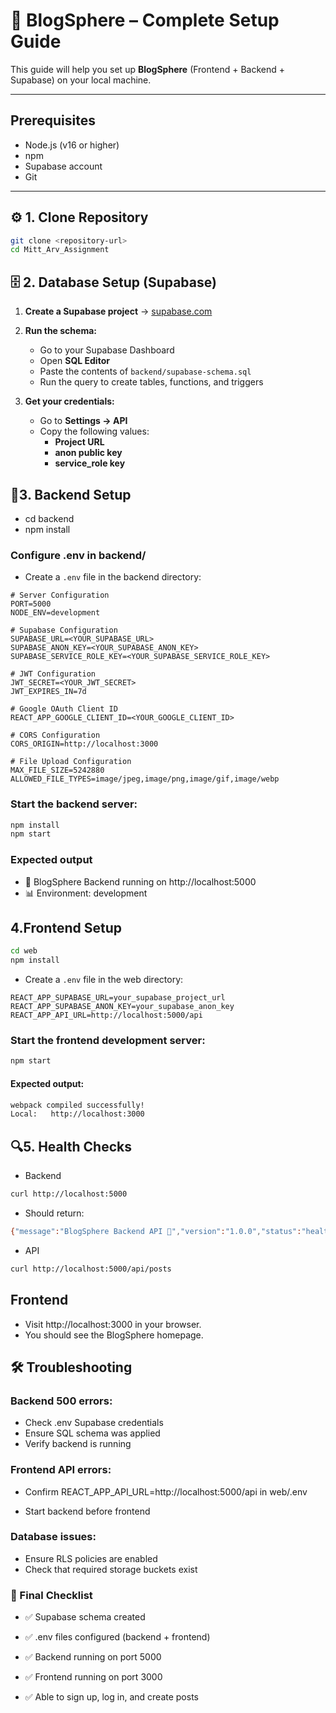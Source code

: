 # 🚀 BlogSphere – Complete Setup Guide  

This guide will help you set up **BlogSphere** (Frontend + Backend + Supabase) on your local machine.  

---
## Prerequisites

- Node.js (v16 or higher)
- npm 
- Supabase account
- Git

---

## ⚙️ 1. Clone Repository  

```bash
git clone <repository-url>
cd Mitt_Arv_Assignment
```

## 🗄️ 2. Database Setup (Supabase)

1. **Create a Supabase project** → [supabase.com](https://supabase.com)

2. **Run the schema:**
   - Go to your Supabase Dashboard  
   - Open **SQL Editor**  
   - Paste the contents of `backend/supabase-schema.sql`  
   - Run the query to create tables, functions, and triggers  

3. **Get your credentials:**
   - Go to **Settings → API**  
   - Copy the following values:  
     - **Project URL**  
     - **anon public key**  
     - **service_role key**  

## 🔧3. Backend Setup
- cd backend
- npm install

### Configure .env in backend/
- Create a `.env` file in the backend directory:

```env
# Server Configuration
PORT=5000
NODE_ENV=development

# Supabase Configuration
SUPABASE_URL=<YOUR_SUPABASE_URL>
SUPABASE_ANON_KEY=<YOUR_SUPABASE_ANON_KEY>
SUPABASE_SERVICE_ROLE_KEY=<YOUR_SUPABASE_SERVICE_ROLE_KEY>

# JWT Configuration
JWT_SECRET=<YOUR_JWT_SECRET>
JWT_EXPIRES_IN=7d

# Google OAuth Client ID
REACT_APP_GOOGLE_CLIENT_ID=<YOUR_GOOGLE_CLIENT_ID>

# CORS Configuration
CORS_ORIGIN=http://localhost:3000

# File Upload Configuration
MAX_FILE_SIZE=5242880
ALLOWED_FILE_TYPES=image/jpeg,image/png,image/gif,image/webp

```
### Start the backend server:

```bash
npm install
npm start
```
### Expected output

- 🚀 BlogSphere Backend running on http://localhost:5000
- 📊 Environment: development

## 4.Frontend Setup

```bash
cd web
npm install
```

- Create a `.env` file in the web directory:

```env
REACT_APP_SUPABASE_URL=your_supabase_project_url
REACT_APP_SUPABASE_ANON_KEY=your_supabase_anon_key
REACT_APP_API_URL=http://localhost:5000/api
```

### Start the frontend development server:

```bash
npm start
```
#### Expected output:
```bash
webpack compiled successfully!
Local:   http://localhost:3000
```

## 🔍5. Health Checks
- Backend
```bash
curl http://localhost:5000
```
- Should return:
```bash
{"message":"BlogSphere Backend API 🚀","version":"1.0.0","status":"healthy"}
```
- API
```bash
curl http://localhost:5000/api/posts
```

## Frontend

- Visit http://localhost:3000 in your browser.
- You should see the BlogSphere homepage.

## 🛠️ Troubleshooting

### Backend 500 errors:

- Check .env Supabase credentials
- Ensure SQL schema was applied
- Verify backend is running

### Frontend API errors:

- Confirm REACT_APP_API_URL=http://localhost:5000/api in web/.env

- Start backend before frontend

### Database issues:

- Ensure RLS policies are enabled
- Check that required storage buckets exist

### 🎯 Final Checklist

- ✅ Supabase schema created 

- ✅ .env files configured (backend + frontend)

- ✅ Backend running on port 5000

- ✅ Frontend running on port 3000

- ✅ Able to sign up, log in, and create posts







